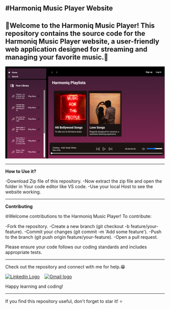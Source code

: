 #Harmoniq Music Player Website
---
🚀Welcome to the Harmoniq Music Player! This repository contains the source code for the Harmoniq Music Player website, a user-friendly web application designed for streaming and managing your favorite music.🚀
---
 ![ss](https://github.com/Khushisrivastava9/Harmoniq-Musicforall/blob/main/portfolio-img-3.png)

---

**How to Use it?**

-Download Zip file of this repository.
-Now extract the zip file and open the folder in Your code editor like VS code.
-Use your local Host to see the website working.

---

**Contributing**

🌐Welcome contributions to the Harmoniq Music Player! To contribute:

-Fork the repository.
-Create a new branch (git checkout -b feature/your-feature).
-Commit your changes (git commit -m 'Add some feature').
-Push to the branch (git push origin feature/your-feature).
-Open a pull request.

Please ensure your code follows our coding standards and includes appropriate tests.

-------------------------------------------------------

Check out the repository and connect with me for help.😁
<p align="left">
<a href="[https://www.linkedin.com/in/pulkitkmathur/](https://linkedin.com/in/khushi-srivastava-ab029621b/)"><img src="https://github.com/TheDudeThatCode/TheDudeThatCode/blob/master/Assets/Linkedin.svg" alt="Linkedin Logo" width="32"></a>&nbsp;&nbsp;&nbsp;
<a href="mailto:srivastavakhushi582@gmail.com"><img src="https://github.com/TheDudeThatCode/TheDudeThatCode/blob/master/Assets/Gmail.svg" alt="Gmail logo" height="32"></a>&nbsp;&nbsp;&nbsp;
</p>

Happy learning and coding!

---

If you find this repository useful, don't forget to star it! ⭐️
